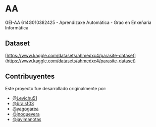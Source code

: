 # AA
GEI-AA 614G010382425 - Aprendizaxe Automática - Grao en Enxeñaría Informática

## Dataset

[https://www.kaggle.com/datasets/ahmedxc4/parasite-dataset](https://www.kaggle.com/datasets/ahmedxc4/parasite-dataset)

## Contribuyentes

Este proyecto fue desarrollado originalmente por:

- [@Levichu51](https://github.com/Levichu51)
- [@braisf03](https://github.com/braisf03)
- [@yagogarea](https://github.com/yagogarea)
- [@jnoguevera](https://github.com/jnoguevera)
- [@javimanotas](https://github.com/javimanotas)
